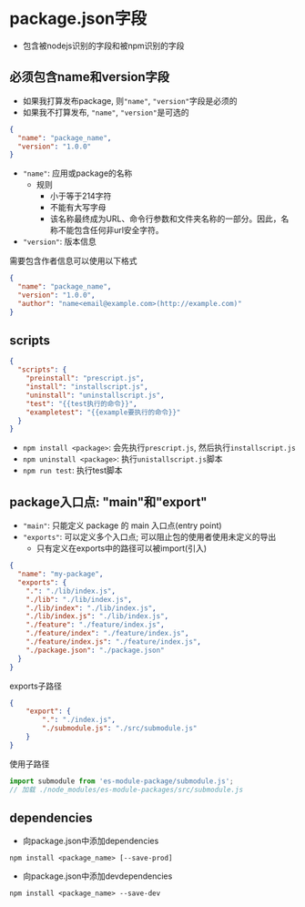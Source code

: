 # package.json字段

- 包含被nodejs识别的字段和被npm识别的字段

## 必须包含name和version字段

- 如果我打算发布package, 则`"name"`, `"version"`字段是必须的
- 如果我不打算发布, `"name"`, `"version"`是可选的

```json
{
  "name": "package_name",
  "version": "1.0.0"
}
```
- `"name"`: 应用或package的名称 
  - 规则
    - 小于等于214字符
    - 不能有大写字母
    - 该名称最终成为URL、命令行参数和文件夹名称的一部分。因此，名称不能包含任何非url安全字符。
- `"version"`: 版本信息 

需要包含作者信息可以使用以下格式

```json
{
  "name": "package_name",
  "version": "1.0.0",
  "author": "name<email@example.com>(http://example.com)"
}
```

## scripts

```json
{
  "scripts": {
    "preinstall": "prescript.js",
    "install": "installscript.js",
    "uninstall": "uninstallscript.js",
    "test": "{{test执行的命令}}",
    "exampletest": "{{example要执行的命令}}"
  }
}
```
- `npm install <package>`: 会先执行`prescript.js`, 然后执行`installscript.js`
- `npm uninstall <package>`: 执行`unistallscript.js`脚本
- `npm run test`: 执行test脚本

## package入口点: "main"和"export"

- `"main"`: 只能定义 package 的 main 入口点(entry point)
- `"exports"`: 可以定义多个入口点; 可以阻止包的使用者使用未定义的导出
  - 只有定义在exports中的路径可以被import(引入)

```json
{
  "name": "my-package",
  "exports": {
    ".": "./lib/index.js",
    "./lib": "./lib/index.js",
    "./lib/index": "./lib/index.js",
    "./lib/index.js": "./lib/index.js",
    "./feature": "./feature/index.js",
    "./feature/index": "./feature/index.js",
    "./feature/index.js": "./feature/index.js",
    "./package.json": "./package.json"
  }
}
```

exports子路径

```json
{
    "export": {
        ".": "./index.js",
        "./submodule.js": "./src/submodule.js"
    }
}
```

使用子路径

```javascript
import submodule from 'es-module-package/submodule.js';
// 加载 ./node_modules/es-module-packages/src/submodule.js
```

## dependencies

- 向package.json中添加dependencies

```shell
npm install <package_name> [--save-prod]
```
- 向package.json中添加devdependencies

```shell
npm install <package_name> --save-dev
```